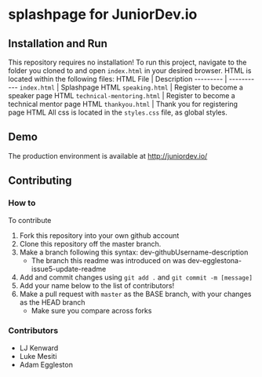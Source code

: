 # splashpage for JuniorDev.io


## Installation and Run

This repository requires no installation! To run this project, navigate to the folder you cloned to and open ```index.html``` in your desired browser.
HTML is located within the following files:
HTML File | Description
--------- | -----------
 ```index.html``` | Splashpage HTML
 ```speaking.html``` | Register to become a speaker page HTML
 ```technical-mentoring.html``` | Register to become a technical mentor page HTML
 ```thankyou.html``` | Thank you for registering page HTML
 All css is located in the ```styles.css``` file, as global styles.

## Demo

The production environment is available at http://juniordev.io/

## Contributing

### How to

To contribute
1. Fork this repository into your own github account
2. Clone this repository off the master branch.
3. Make a branch following this syntax: dev-githubUsername-description
    * The branch this readme was introduced on was dev-egglestona-issue5-update-readme
4. Add and commit changes using ```git add .``` and ```git commit -m [message]```
5. Add your name below to the list of contributors!
6. Make a pull request with ```master``` as the BASE branch, with your changes as the HEAD branch
    * Make sure you compare across forks


### Contributors

* LJ Kenward
* Luke Mesiti
* Adam Eggleston
